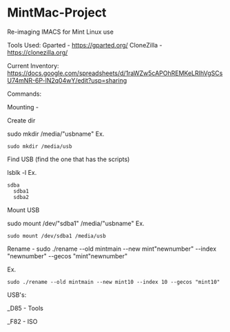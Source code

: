 # MintMac-Project
Re-imaging IMACS for Mint Linux use

Tools Used:
Gparted - https://gparted.org/
CloneZilla - https://clonezilla.org/

Current Inventory:
https://docs.google.com/spreadsheets/d/1raWZw5cAPOhREMKeLRIhVgSCsU74mNR-6P-lN2q04wY/edit?usp=sharing

Commands:

Mounting -


  Create dir
  
  sudo mkdir /media/"usbname"
        Ex. 
      
    sudo mkdir /media/usb
        
  
  Find USB (find the one that has the scripts)
  
  lsblk -l 
      Ex. 
        
    sdba
      sdba1
      sdba2
            
  
  Mount USB
  
  sudo mount /dev/"sdba1" /media/"usbname"
      Ex. 
        
    sudo mount /dev/sdba1 /media/usb


Rename - sudo ./rename --old mintmain --new mint"newnumber" --index "newnumber" --gecos "mint"newnumber"

  Ex. 
    
    sudo ./rename --old mintmain --new mint10 --index 10 --gecos "mint10"



USB's:

_D85 - Tools

_F82 - ISO

